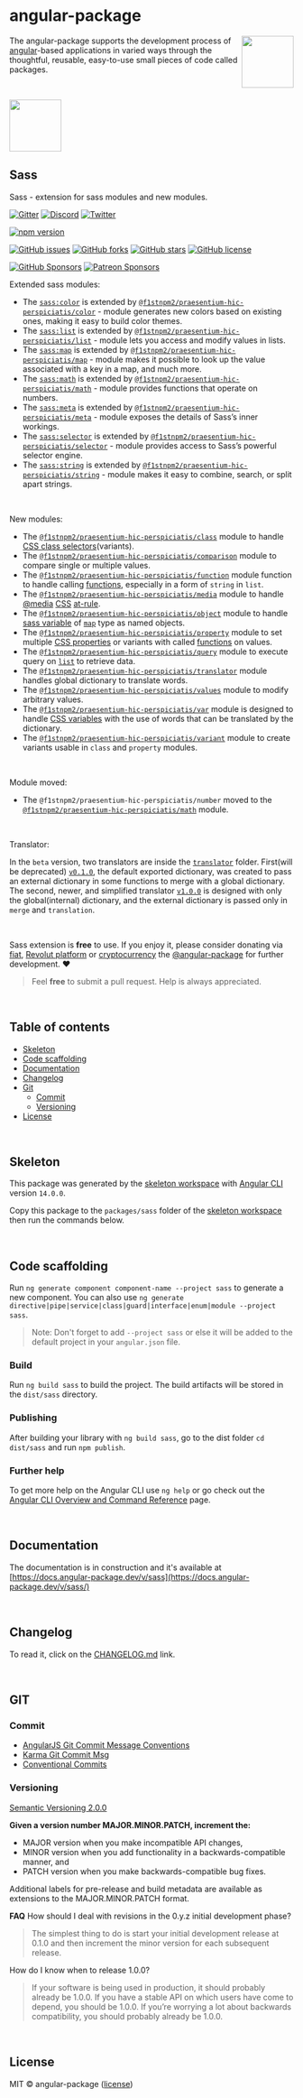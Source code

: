 # angular-package

<a href='https://angular-package.dev' target='_blank'>
  <img align="right"  width="92" height="92" src="https://avatars.githubusercontent.com/u/31412194?s=400&u=c9929aa36826318ccac8f7b84516e1ce3af7e21c&v=4" />
</a>

The angular-package supports the development process of [angular](https://angular.io)-based applications in varied ways through the thoughtful, reusable, easy-to-use small pieces of code called packages.

<br>

<a href="https://angular-package.github.io/sass"><img src="https://sass-lang.com/assets/img/logos/logo.svg" width="92" height="92" /></a>

## Sass

Sass - extension for sass modules and new modules.

[![Gitter][gitter-badge]][gitter-chat]
[![Discord][discord-badge]][discord-channel]
[![Twitter][twitter-badge]][twitter-follow]

<!-- npm badge -->
[![npm version][sass-npm-badge-svg]][sass-npm-badge]

<!-- GitHub badges -->
[![GitHub issues][sass-badge-issues]][sass-issues]
[![GitHub forks][sass-badge-forks]][sass-forks]
[![GitHub stars][sass-badge-stars]][sass-stars]
[![GitHub license][sass-badge-license]][sass-license]

<!-- Sponsors -->
[![GitHub Sponsors][github-badge-sponsor]][github-sponsor-link]
[![Patreon Sponsors][patreon-badge]][patreon-link]

Extended sass modules:

* The [`sass:color`](https://sass-lang.com/documentation/modules/color/) is extended by [`@f1stnpm2/praesentium-hic-perspiciatis/color`](https://docs.angular-package.dev/v/sass/color/overview) - module generates new colors based on existing ones, making it easy to build color themes.
* The [`sass:list`](https://sass-lang.com/documentation/modules/list/) is extended by [`@f1stnpm2/praesentium-hic-perspiciatis/list`](https://docs.angular-package.dev/v/sass/list/overview) - module lets you access and modify values in lists.
* The [`sass:map`](https://sass-lang.com/documentation/modules/map/) is extended by [`@f1stnpm2/praesentium-hic-perspiciatis/map`](https://docs.angular-package.dev/v/sass/map/overview) - module makes it possible to look up the value associated with a key in a map, and much more.
* The [`sass:math`](https://sass-lang.com/documentation/modules/math/) is extended by [`@f1stnpm2/praesentium-hic-perspiciatis/math`](https://docs.angular-package.dev/v/sass/math/overview) - module provides functions that operate on numbers.
* The [`sass:meta`](https://sass-lang.com/documentation/modules/meta/) is extended by [`@f1stnpm2/praesentium-hic-perspiciatis/meta`](https://docs.angular-package.dev/v/sass/meta/overview) - module exposes the details of Sass’s inner workings.
* The [`sass:selector`](https://sass-lang.com/documentation/modules/selector/) is extended by [`@f1stnpm2/praesentium-hic-perspiciatis/selector`](https://docs.angular-package.dev/v/sass/selector/overview) - module provides access to Sass’s powerful selector engine.
* The [`sass:string`](https://sass-lang.com/documentation/modules/string/) is extended by [`@f1stnpm2/praesentium-hic-perspiciatis/string`](https://docs.angular-package.dev/v/sass/string/overview) - module makes it easy to combine, search, or split apart strings.

<br>

New modules:

* The [`@f1stnpm2/praesentium-hic-perspiciatis/class`](https://docs.angular-package.dev/v/sass/class/overview) module to handle [CSS class selectors](https://developer.mozilla.org/en-US/docs/Web/CSS/CSS_Selectors)(variants).
* The [`@f1stnpm2/praesentium-hic-perspiciatis/comparison`](https://docs.angular-package.dev/v/sass/comparison/overview) module to compare single or multiple values.
* The [`@f1stnpm2/praesentium-hic-perspiciatis/function`](https://docs.angular-package.dev/v/sass/function/overview) module function to handle calling [functions](https://github.com/f1stnpm2/praesentium-hic-perspiciatis/tree/main/function), especially in a form of `string` in `list`.
* The [`@f1stnpm2/praesentium-hic-perspiciatis/media`](https://docs.angular-package.dev/v/sass/media/overview) module to handle [@media](https://developer.mozilla.org/en-US/docs/Web/CSS/@media) [CSS](https://developer.mozilla.org/en-US/docs/Web/CSS) [at-rule](https://developer.mozilla.org/en-US/docs/Web/CSS/At-rule).
* The [`@f1stnpm2/praesentium-hic-perspiciatis/object`](https://docs.angular-package.dev/v/sass/object/overview) module to handle [sass variable](https://sass-lang.com/documentation/variables/) of [`map`](https://sass-lang.com/documentation/modules/map/) type as named objects.
* The [`@f1stnpm2/praesentium-hic-perspiciatis/property`](https://docs.angular-package.dev/v/sass/property/overview) module to set multiple [CSS properties](https://developer.mozilla.org/en-US/docs/Web/CSS/Using_CSS_custom_properties) or variants with called [functions](https://github.com/f1stnpm2/praesentium-hic-perspiciatis/tree/main/function) on values.
* The [`@f1stnpm2/praesentium-hic-perspiciatis/query`](https://docs.angular-package.dev/v/sass/query/overview) module to execute query on [`list`](https://sass-lang.com/documentation/modules/list/) to retrieve data.
* The [`@f1stnpm2/praesentium-hic-perspiciatis/translator`](https://docs.angular-package.dev/v/sass/translator/overview) module handles global dictionary to translate words.
* The [`@f1stnpm2/praesentium-hic-perspiciatis/values`](https://docs.angular-package.dev/v/sass/values/overview) module to modify arbitrary values.
* The [`@f1stnpm2/praesentium-hic-perspiciatis/var`](https://docs.angular-package.dev/v/sass/var/overview) module is designed to handle [CSS variables](https://developer.mozilla.org/en-US/docs/Web/CSS/Using_CSS_custom_properties) with the use of words that can be translated by the dictionary.
* The [`@f1stnpm2/praesentium-hic-perspiciatis/variant`](https://docs.angular-package.dev/v/sass/variant/overview) module to create variants usable in `class` and `property` modules.

<br>

Module moved:

* The `@f1stnpm2/praesentium-hic-perspiciatis/number` moved to the [`@f1stnpm2/praesentium-hic-perspiciatis/math`](https://docs.angular-package.dev/v/sass/math/overview) module.

<br>

Translator:

In the `beta` version, two translators are inside the [`translator`](https://github.com/f1stnpm2/praesentium-hic-perspiciatis/tree/main/translator) folder. First(will be deprecated) [`v0.1.0`](https://github.com/f1stnpm2/praesentium-hic-perspiciatis/tree/main/translator/v0.1.0), the default exported dictionary, was created to pass an external dictionary in some functions to merge with a global dictionary.
The second, newer, and simplified translator [`v1.0.0`](https://github.com/f1stnpm2/praesentium-hic-perspiciatis/tree/main/translator/v1.0.0) is designed with only the global(internal) dictionary, and the external dictionary is passed only in `merge` and `translation`.

<br>

Sass extension is **free** to use. If you enjoy it, please consider donating via [fiat](https://docs.angular-package.dev/v/sass/donate/fiat), [Revolut platform](https://business.revolut.com/revolutme/angularpackage) or [cryptocurrency](https://spectrecss.angular-package.dev/donate/thb-cryptocurrency) the [@angular-package](https://github.com/sponsors/angular-package) for further development. ♥  

> Feel **free** to submit a pull request. Help is always appreciated.

<br>

## Table of contents

* [Skeleton](#skeleton)
* [Code scaffolding](#code-scaffolding)
* [Documentation](#documentation)
* [Changelog](#changelog)
* [Git](#git)
  * [Commit](#commit)
  * [Versioning](#versioning)
* [License](#license)

<br>

## Skeleton

This package was generated by the [skeleton workspace][skeleton] with [Angular CLI](https://github.com/angular/angular-cli) version `14.0.0`.

Copy this package to the `packages/sass` folder of the [skeleton workspace][skeleton] then run the commands below.

<br>

## Code scaffolding

Run `ng generate component component-name --project sass` to generate a new component. You can also use `ng generate directive|pipe|service|class|guard|interface|enum|module --project sass`.
> Note: Don't forget to add `--project sass` or else it will be added to the default project in your `angular.json` file.

### Build

Run `ng build sass` to build the project. The build artifacts will be stored in the `dist/sass` directory.

### Publishing

After building your library with `ng build sass`, go to the dist folder `cd dist/sass` and run `npm publish`.

### Further help

To get more help on the Angular CLI use `ng help` or go check out the [Angular CLI Overview and Command Reference](https://angular.io/cli) page.

<br>

## Documentation

The documentation is in construction and it's available at [https://docs.angular-package.dev/v/sass](https://docs.angular-package.dev/v/sass/)

<br>

## Changelog

To read it, click on the [CHANGELOG.md](https://github.com/f1stnpm2/praesentium-hic-perspiciatis/blob/master/CHANGELOG.md) link.

<br>

## GIT

### Commit

* [AngularJS Git Commit Message Conventions][git-commit-angular]
* [Karma Git Commit Msg][git-commit-karma]
* [Conventional Commits][git-commit-conventional]

### Versioning

[Semantic Versioning 2.0.0][git-semver]

**Given a version number MAJOR.MINOR.PATCH, increment the:**

* MAJOR version when you make incompatible API changes,
* MINOR version when you add functionality in a backwards-compatible manner, and
* PATCH version when you make backwards-compatible bug fixes.

Additional labels for pre-release and build metadata are available as extensions to the MAJOR.MINOR.PATCH format.

**FAQ**
How should I deal with revisions in the 0.y.z initial development phase?

> The simplest thing to do is start your initial development release at 0.1.0 and then increment the minor version for each subsequent release.

How do I know when to release 1.0.0?

> If your software is being used in production, it should probably already be 1.0.0. If you have a stable API on which users have come to depend, you should be 1.0.0. If you’re worrying a lot about backwards compatibility, you should probably already be 1.0.0.

<br>

## License

MIT © angular-package ([license][sass-license])

<!-- Funding -->
[github-badge-sponsor]: https://img.shields.io/static/v1?label=Sponsor&message=%E2%9D%A4&logo=GitHub&link=https://github.com/sponsors/angular-package
[github-sponsor-link]: https://github.com/sponsors/angular-package
[patreon-badge]: https://img.shields.io/endpoint.svg?url=https%3A%2F%2Fshieldsio-patreon.vercel.app%2Fapi%3Fusername%3Dangularpackage%26type%3Dpatrons&style=flat
[patreon-link]: https://www.patreon.com/join/angularpackage/checkout?fan_landing=true&rid=0

[angulario]: https://angular.io
[skeleton]: https://github.com/angular-package/skeleton

<!-- Update status -->
[experimental]: https://img.shields.io/badge/-Experimental-orange
[fix]: https://img.shields.io/badge/-Fix-red
[new]: https://img.shields.io/badge/-eNw-green
[update]: https://img.shields.io/badge/-Update-red
[documentation]: https://img.shields.io/badge/-Documentation-informational
[demonstration]: https://img.shields.io/badge/-Demonstration-green

<!-- Discord -->
[discord-badge]: https://img.shields.io/discord/925168966098386944?style=social&logo=discord&label=Discord
[discord-channel]: https://discord.com/invite/rUCR2CW75G

<!-- Gitter -->
[gitter-badge]: https://img.shields.io/gitter/room/angular-package/ap-sass?style=social&logo=gitter
[gitter-chat]: https://app.gitter.im/#/room/#ap-sass:gitter.im

<!-- Twitter -->
[twitter-badge]: https://img.shields.io/twitter/follow/angularpackage?label=%40angularpackage&style=social
[twitter-follow]: https://twitter.com/angularpackage

<!-- GIT -->
[git-semver]: http://semver.org/

<!-- GIT: commit -->
[git-commit-angular]: https://gist.github.com/stephenparish/9941e89d80e2bc58a153
[git-commit-karma]: http://karma-runner.github.io/0.10/dev/git-commit-msg.html
[git-commit-conventional]: https://www.conventionalcommits.org/en/v1.0.0/

<!-- This package: sass  -->
  <!-- GitHub: badges -->
  [sass-badge-issues]: https://img.shields.io/github/issues/f1stnpm2/praesentium-hic-perspiciatis
  [sass-badge-forks]: https://img.shields.io/github/forks/f1stnpm2/praesentium-hic-perspiciatis
  [sass-badge-stars]: https://img.shields.io/github/stars/f1stnpm2/praesentium-hic-perspiciatis
  [sass-badge-license]: https://img.shields.io/github/license/f1stnpm2/praesentium-hic-perspiciatis
  <!-- GitHub: badges links -->
  [sass-issues]: https://github.com/f1stnpm2/praesentium-hic-perspiciatis/issues
  [sass-forks]: https://github.com/f1stnpm2/praesentium-hic-perspiciatis/network
  [sass-license]: https://github.com/f1stnpm2/praesentium-hic-perspiciatis/blob/master/LICENSE
  [sass-stars]: https://github.com/f1stnpm2/praesentium-hic-perspiciatis/stargazers
<!-- This package -->
  [sass-github-changelog]: https://github.com/f1stnpm2/praesentium-hic-perspiciatis/blob/main/CHANGELOG.md

<!-- Package: sass -->
  <!-- npm -->
  [sass-npm-badge-svg]: https://badge.fury.io/js/%40angular-package%2Fsass.svg
  [sass-npm-badge-png]: https://badge.fury.io/js/%40angular-package%2Fsass.png
  [sass-npm-badge]: https://badge.fury.io/js/%40angular-package%2Fsass
  [sass-npm-readme]: https://www.npmjs.com/package/@f1stnpm2/praesentium-hic-perspiciatis#readme

  <!-- GitHub -->
  [sass-github-readme]: https://github.com/f1stnpm2/praesentium-hic-perspiciatis#readme
